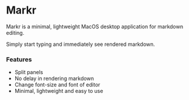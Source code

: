 # Markr

Markr is a minimal, lightweight MacOS desktop application for markdown editing. 

Simply start typing and immediately see rendered markdown.

### Features
- Split panels
- No delay in rendering markdown
- Change font-size and font of editor
- Minimal, lightweight and easy to use
